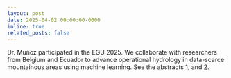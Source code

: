 ```yaml
---
layout: post
date: 2025-04-02 00:00:00-0000
inline: true
related_posts: false
---
```


Dr. Muñoz participated in the EGU 2025. We collaborate with researchers from Belgium and Ecuador to advance operational hydrology in data-scarce mountainous areas using machine learning. See the abstracts <a href="https://meetingorganizer.copernicus.org/EGU25/EGU25-19086.html">1</a>, and <a href="https://papers.ssrn.com/sol3/papers.cfm?abstract_id=4992475">2</a>.